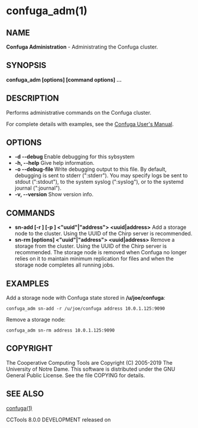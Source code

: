 






















# confuga_adm(1)

## NAME
**Confuga Administration** - Administrating the Confuga cluster.

## SYNOPSIS
****confuga_adm [options] <Confuga URI> <command> [command options] ...****

## DESCRIPTION


Performs administrative commands on the Confuga cluster.


For complete details with examples, see the [Confuga User's Manual](http://ccl.cse.nd.edu/software/manuals/confuga.html).

## OPTIONS


- **-d --debug <flag>** Enable debugging for this sybsystem
- **-h, --help** Give help information.
- **-o --debug-file <file>** Write debugging output to this file. By default, debugging is sent to stderr (":stderr"). You may specify logs be sent to stdout (":stdout"), to the system syslog (":syslog"), or to the systemd journal (":journal").
- **-v, --version** Show version info.


## COMMANDS


- **sn-add [-r <root>] [-p <password file>] <"uuid"|"address"> <uuid|address>** Add a storage node to the cluster. Using the UUID of the Chirp server is recommended.
- **sn-rm [options] <"uuid"|"address"> <uuid|address>** Remove a storage from the cluster. Using the UUID of the Chirp server is recommended. The storage node is removed when Confuga no longer relies on it to maintain minimum replication for files and when the storage node completes all running jobs.


## EXAMPLES


Add a storage node with Confuga state stored in **/u/joe/confuga**:

```
confuga_adm sn-add -r /u/joe/confuga address 10.0.1.125:9090
```


Remove a storage node:

```
confuga_adm sn-rm address 10.0.1.125:9090
```

## COPYRIGHT
The Cooperative Computing Tools are Copyright (C) 2005-2019 The University of Notre Dame.  This software is distributed under the GNU General Public License.  See the file COPYING for details.

## SEE ALSO
[confuga(1)](confuga.md)

CCTools 8.0.0 DEVELOPMENT released on 
